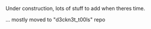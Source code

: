 Under construction, lots of stuff to add when theres time. 


...
mostly moved to "d3ckn3t_t00ls" repo
